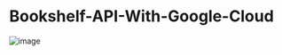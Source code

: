 # Bookshelf-API-With-Google-Cloud
![image](https://github.com/user-attachments/assets/bb50a0ba-ad3f-4d37-8790-ea7db000f12c)

